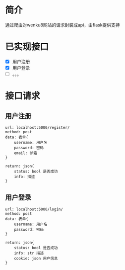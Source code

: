 # 简介

通过爬虫对wenku8网站的请求封装成api，由flask提供支持

# 已实现接口

- [x] 用户注册
- [x] 用户登录
- [ ] 。。。

# 接口请求

## 用户注册

```
url: localhost:5000/register/
method: post
data: 表单{
	username: 用户名
	password: 密码
	email: 邮箱
}

return: json{
	status: bool 是否成功
	info: 描述
}
```

## 用户登录

```
url: localhost:5000/login/
method: post
data: 表单{
	username: 用户名
	password: 密码
}

return: json{
	status: bool 是否成功
	info: str 描述
	cookie: json 用户信息
}
```

